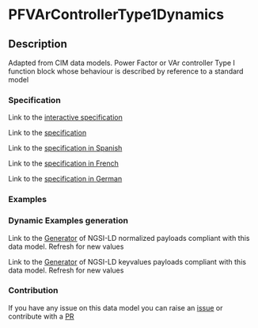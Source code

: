 # PFVArControllerType1Dynamics

## Description 

Adapted from CIM data models. Power Factor or VAr controller Type I function block whose behaviour is described by reference to a standard model
### Specification

Link to the [interactive specification](https://swagger.lab.fiware.org/?url=https://smart-data-models.github.io/dataModel.EnergyCIM/PFVArControllerType1Dynamics/swagger.yaml)

Link to the [specification](https://smart-data-models.github.io/dataModel.EnergyCIM/PFVArControllerType1Dynamics/doc/spec.md)

Link to the [specification in Spanish](https://smart-data-models.github.io/dataModel.EnergyCIM/PFVArControllerType1Dynamics/doc/spec_ES.md)

Link to the [specification in French](https://smart-data-models.github.io/dataModel.EnergyCIM/PFVArControllerType1Dynamics/doc/spec_FR.md)

Link to the [specification in German](https://smart-data-models.github.io/dataModel.EnergyCIM/PFVArControllerType1Dynamics/doc/spec_DE.md)
### Examples
### Dynamic Examples generation

Link to the [Generator](https://smartdatamodels.org/extra/ngsi-ld_generator_v0.92.php?schemaUrl=https://raw.githubusercontent.com/smart-data-models/dataModel.EnergyCIM/master/PFVArControllerType1Dynamics/schema.json&email=info@smartdatamodels.org) of NGSI-LD normalized payloads compliant with this data model. Refresh for new values

Link to the [Generator](https://smartdatamodels.org/extra/ngsi-ld_generator_keyvalues_v0.92.php?schemaUrl=https://raw.githubusercontent.com/smart-data-models/dataModel.EnergyCIM/master/PFVArControllerType1Dynamics/schema.json&email=info@smartdatamodels.org) of NGSI-LD keyvalues payloads compliant with this data model. Refresh for new values
### Contribution

 If you have any issue on this data model you can raise an [issue](https://github.com/smart-data-models/dataModel.EnergyCIM/issues)  or contribute with a [PR](https://github.com/smart-data-models/dataModel.EnergyCIM/pulls)